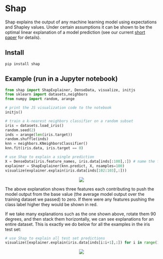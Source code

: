 # Shap

Shap explains the output of any machine learning model using expectations and Shapley values. Under certain assumptions it can be shown to be the optimal linear explanation of a model prediction (see our current [short paper](https://arxiv.org/abs/1611.07478) for details).

## Install

```
pip install shap
```

## Example (run in a Jupyter notebook)

```python
from shap import ShapExplainer, DenseData, visualize, initjs
from sklearn import datasets,neighbors
from numpy import random, arange

# print the JS visualization code to the notebook
initjs()

# train a k-nearest neighbors classifier on a random subset 
iris = datasets.load_iris()
random.seed(2)
inds = arange(len(iris.target))
random.shuffle(inds)
knn = neighbors.KNeighborsClassifier()
knn.fit(iris.data, iris.target == 0)

# use Shap to explain a single prediction
X = DenseData(iris.feature_names, iris.data[inds[:100],:]) # name the features
explainer = ShapExplainer(knn.predict, X, nsamples=100)
visualize(explainer.explain(iris.data[inds[102:103],:]))
```
<p align="center">
  <img src="https://slundberg.github.io/shap/simple_iris_explanation.png" />
</p>

The above explanation shows three features each contributing to push the model output from the base value (the average model output over the training dataset we passed) to zero. If there were any features pushing the class label higher they would be shown in red.

If we take many explanations such as the one shown above, rotate them 90 degrees, and then stack them horizontally, we can see explanations for an entire dataset. This is exactly we do below for all the examples in the iris test set:

```python
# use Shap to explain all test set predictions
visualize([explainer.explain(iris.data[inds[i:i+1],:]) for i in range(100,len(iris.target))])
```
<p align="center">
  <img src="https://slundberg.github.io/shap/simple_iris_dataset.png" />
</p>
